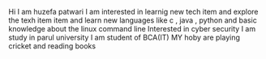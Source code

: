 Hi I am huzefa patwari 
I am interested in learnig new tech item and explore the texh item item and learn new languages like c , java , python and basic knowledge about the linux command line
Interested in cyber security
I am study in parul university 
I am student of BCA(IT)
MY hoby are playing cricket and reading books 


<!---
huzzi77/huzzi77 is a ✨ special ✨ repository because its `README.md` (this file) appears on your GitHub profile.
You can click the Preview link to take a look at your changes.
--->
